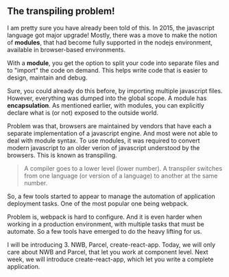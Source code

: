 ## The transpiling problem!

I am pretty sure you have already been told of this. In 2015, the javascript language got major upgrade! Mostly, there was a move to make the notion of **modules**, that had become fully supported in the nodejs environment, available in browser-based environments.

With a **module**, you get the option to split your code into separate files and to "import" the code on demand. This helps write code that is easier to design, maintain and debug.

Sure, you could already do this before, by importing multiple javascript files. However, everything was dumped into the global scope. A module has **encapsulation**. As mentioned earlier, with modules, you can explicitly declare what is (or not) exposed to the outside world.

Problem was that, browsers are maintained by vendors that have each a separate implementation of a javascript engine. And most were not able to deal with module syntax. To use modules, it was required to convert modern javascript to an older verion of javascript understood by the browsers. This is known as transpiling.

> A compiler goes to a lower level (lower number). A transpiler switches from one language (or version of a language) to another at the same number.

So, a few tools started to appear to manage the automation of application deployment tasks. One of the most popular one being webpack.

Problem is, webpack is hard to configure. And it is even harder when working in a production environment, with multiple tasks that must be automate. So a few tools have emerged to do the heavy lifting for us.

I will be introducing 3. NWB, Parcel, create-react-app. Today, we will only care about NWB and Parcel, that let you work at component level. Next week, we will introduce create-react-app, which let you write a complete application.
